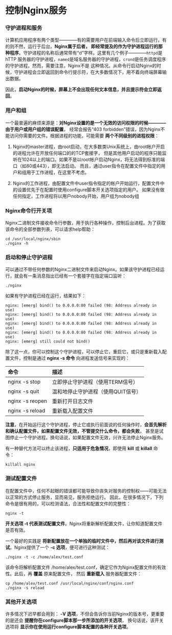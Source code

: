 控制Nginx服务
================================================================
### 守护进程和服务
计算机应用程序有两个类型————有的需要用户在前端输入命令后立即运行，有的则不然，运行于后台。**Nginx属于后者，
即经常提及的作为守护进程运行的那种程序**。守护进程的名称后通常带有“d”字样。这里有几个例子————`httpd`是hTTP
服务器的守护进程，`named`是域名服务器的守护进程，`crond`是任务调度程序的守护进程。然而，需要注意，Nginx不是
这种情况。从命令行启动Nginx的时候，守护进程会立即返回到命令行提示符，在大多数情况下，用不着向终端屏幕输出数据。

因此，**启动Nginx的时候，屏幕上不会出现任何文本信息，并且提示符会立即返回**。

### 用户和组
一个最普遍的麻烦来源是：**对Nginx设置的是一个无效的访问权限的时候————由于用户或用户组的错误配置**，
经常会报告“403 forbidden”错误，因为Nginx不能访问你需要的文件。根据进程的功能，可能需要 **两个不同级别的进程权限**：

1. Nginx的master进程，由root启动，在大多数类Unix系统上，由root帐户开启的进程允许在开放任何端口的的TCP套接字，
但是其他用户启动的程序只能监听在1024以上的端口。如果不是以root帐户启动Nginx，将无法得到标准的端口（如80或443），即无法启动。
而且，通过user指令在配置文件中指定的用户和组用于工作进程，在这里不考虑。

2. Nginx的工作进程，由配置文件中user指令指定的帐户开始运行，配置文件中的设置优先于在配置时使用configure脚本开关选项指定的用户。
如果没有做任何指定，工作进程将以用户nobody开始，用户组为nobody组

### Nginx命令行开关项
Nginx二进制文件接收命令行参数，用于执行各种操作，控制后台进程。为了获取该命令的全部参数列表，可以请求help帮助：
```shell
cd /usr/local/nginx/sbin
./nginx -h
```

### 启动和停止守护进程
可以通过不带任何参数的Nginx二进制文件来启动Nginx。如果该守护进程已经运行，就会有一条消息指出已经有一个套接字在指定端口监听：
```shell 
./nginx
```
如果有守护进程已经在运行，结果如下：
```
nginx: [emerg] bind() to 0.0.0.0:80 failed (98: Address already in use)
nginx: [emerg] bind() to 0.0.0.0:80 failed (98: Address already in use)
nginx: [emerg] bind() to 0.0.0.0:80 failed (98: Address already in use)
nginx: [emerg] bind() to 0.0.0.0:80 failed (98: Address already in use)
nginx: [emerg] still could not bind()
```
除了这一点，你可以控制这个守护进程，可以停止它，重启它，或只是重新载入配置文件，控制是通过 **nginx -s 命令** 向进程发送信号来实现的：

|命令             |描述                        |
|:---------------|:---------------------------|
|nginx -s stop | 立即停止守护进程（使用TERM信号）|
|nginx -s quit | 温和地停止守护进程（使用QUIT信号）|
|nginx -s reopen | 重新打开日志文件 |
|nginx -s reload | 重新载入配置文件 | 

**注意**，在开始运行这个守护进程，停止它或执行前面说的任何操作时，**会首先解析和确认配置文件，如果配置文件无效，不管提交什么命令，都会失败**，
甚至是试图停止一个守护进程。换句话说，如果配置文件无效，兴许无法停止Nginx服务。

有一种替代方法可以终止该进程，**只适用于危急情况**，即使用 **kill** 或 **killall** 命令：
```shell
killall nginx
```

### 测试配置文件
在配置文件中，任何不起眼的错误都可能导致你丧失对服务的控制权——可能无法以正常的方式停止服务，显而易见，服务拒绝运行。
因此，在很多情况下，下列命令是很有用的，可以检测语法，合法性和配置文件的完整性：
```shell
nginx -t
```
**开关选项 -t 代表测试配置文件**。Nginx将重新解析配置文件，让你知道配置文件是否有效。

一个最好的实践是 **将新配置放在一个单独的临时文件中，然后再对该文件进行测试**。Nginx提供了一个 **-c 选项**，便可进行这种测试：
```shell 
./nginx -t -c /home/alex/test.conf
```
该命令将解析配置文件 /home/alex/test.conf，确定它作为Nginx配置文件的有效性。此后，再 **覆盖** 原来配置文件，
然后 **重新载入** 服务器配置文件：
```shell 
cp /home/alex/test.conf /usr/local/nginx/conf/nginx.conf
./nginx -s reload
```

### 其他开关选项
许多情况下迟早都会用到： **-V 选项**，不但会告诉你当前Nginx的版本号，更重要的是还会 **提醒你在configure脚本那一步所添加的开关选项**，
换句话说，该开关选项将 **显示你在使用运行configure脚本配置的各种开关选项**。










































